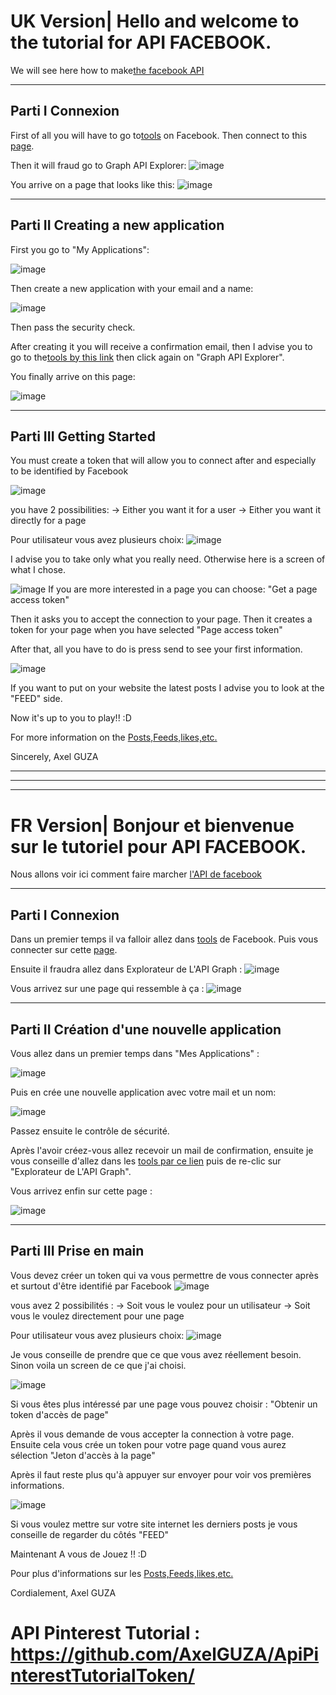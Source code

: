 # UK Version| Hello and welcome to the tutorial for API FACEBOOK.

We will see here how to make[the facebook API ](https://developers.facebook.com/)

***
## Parti I Connexion
First of all you will have to go to[tools](https://developers.facebook.com/tools/) on Facebook.
Then connect to this [page](https://www.facebook.com/login/?next=https%3A%2F%2Fdevelopers.facebook.com%2Ftools%2F).


Then it will fraud go to Graph API Explorer:
![image](https://user-images.githubusercontent.com/38752522/56073056-96c49080-5de1-11e9-9d2c-3c04ea792e3a.png)

You arrive on a page that looks like this:
![image](https://user-images.githubusercontent.com/38752522/56073300-d6d94280-5de4-11e9-8283-f99e275fd79d.png)


***
## Parti II  Creating a new application

First you go to "My Applications":


![image](https://user-images.githubusercontent.com/38752522/56073158-16069400-5de3-11e9-818a-d411860ffa86.png)


Then create a new application with your email and a name:


![image](https://user-images.githubusercontent.com/38752522/56073182-52d28b00-5de3-11e9-81e1-bf7cc93898d0.png)

Then pass the security check.

After creating it you will receive a confirmation email, then I advise you to go to the[tools by this link](https://developers.facebook.com/tools/) then click again on "Graph API Explorer".


You finally arrive on this page:


![image](https://user-images.githubusercontent.com/38752522/56073269-3edb5900-5de4-11e9-9d1a-7fa3d28a9f3a.png)

***
## Parti III Getting Started
You must create a token that will allow you to connect after and especially to be identified by Facebook

![image](https://user-images.githubusercontent.com/38752522/56073356-ae9e1380-5de5-11e9-8198-5429555e9e3b.png)

you have 2 possibilities:
-> Either you want it for a user 
-> Either you want it directly for a page 

Pour utilisateur vous avez plusieurs choix: 
![image](https://user-images.githubusercontent.com/38752522/56073379-02a8f800-5de6-11e9-87f0-8a761730a30c.png)

I advise you to take only what you really need.
Otherwise here is a screen of what I chose.

![image](https://user-images.githubusercontent.com/38752522/56073396-84992100-5de6-11e9-9c43-4adf4109ec7c.png)
If you are more interested in a page you can choose:
"Get a page access token"

Then it asks you to accept the connection to your page. Then it creates a token for your page when you have selected "Page access token"

After that, all you have to do is press send to see your first information.

![image](https://user-images.githubusercontent.com/38752522/56073475-e9a14680-5de7-11e9-9e59-a6f971e5e73c.png)

If you want to put on your website the latest posts I advise you to look at the "FEED" side.

Now it's up to you to play!! :D

For more information on the [Posts,Feeds,likes,etc.](https://developers.facebook.com/docs/graph-api/reference/page/feed/)

Sincerely,
Axel GUZA



***
***
***



# FR Version| Bonjour et bienvenue sur le tutoriel pour API FACEBOOK.

Nous allons voir ici comment faire marcher [l'API de facebook ](https://developers.facebook.com/)

***
## Parti I Connexion
Dans un premier temps il va falloir allez dans [tools](https://developers.facebook.com/tools/) de Facebook.
Puis vous connecter sur cette [page](https://www.facebook.com/login/?next=https%3A%2F%2Fdevelopers.facebook.com%2Ftools%2F).


Ensuite il fraudra allez dans Explorateur de L'API Graph :
![image](https://user-images.githubusercontent.com/38752522/56073056-96c49080-5de1-11e9-9d2c-3c04ea792e3a.png)

Vous arrivez sur une page qui ressemble à ça :
![image](https://user-images.githubusercontent.com/38752522/56073300-d6d94280-5de4-11e9-8283-f99e275fd79d.png)


***
## Parti II Création d'une nouvelle application

Vous allez dans un premier temps dans "Mes Applications" :


![image](https://user-images.githubusercontent.com/38752522/56073158-16069400-5de3-11e9-818a-d411860ffa86.png)


Puis en crée une nouvelle application avec votre mail et un nom:


![image](https://user-images.githubusercontent.com/38752522/56073182-52d28b00-5de3-11e9-81e1-bf7cc93898d0.png)

Passez ensuite le contrôle de sécurité.

Après l'avoir créez-vous allez recevoir un mail de confirmation, ensuite je vous conseille d'allez dans les [tools par ce lien](https://developers.facebook.com/tools/) puis de re-clic sur "Explorateur de L'API Graph".


Vous arrivez enfin sur cette page :


![image](https://user-images.githubusercontent.com/38752522/56073269-3edb5900-5de4-11e9-9d1a-7fa3d28a9f3a.png)

***
## Parti III Prise en main

Vous devez créer un token qui va vous permettre de vous connecter après et surtout d'être identifié par Facebook
![image](https://user-images.githubusercontent.com/38752522/56073356-ae9e1380-5de5-11e9-8198-5429555e9e3b.png)

vous avez 2 possibilités :
-> Soit vous le voulez pour un utilisateur 
-> Soit vous le voulez directement pour une page 

Pour utilisateur vous avez plusieurs choix: 
![image](https://user-images.githubusercontent.com/38752522/56073379-02a8f800-5de6-11e9-87f0-8a761730a30c.png)

Je vous conseille de prendre que ce que vous avez réellement besoin.
Sinon voila un screen de ce que j'ai choisi.

![image](https://user-images.githubusercontent.com/38752522/56073396-84992100-5de6-11e9-9c43-4adf4109ec7c.png)

Si vous êtes plus intéressé par une page vous pouvez choisir :
"Obtenir un token d'accès de page"

Après il vous demande de vous accepter la connection à votre page. Ensuite cela vous crée un token pour votre page quand vous aurez sélection "Jeton d'accès à la page"

Après il faut reste plus qu'à appuyer sur envoyer pour voir vos premières informations.

![image](https://user-images.githubusercontent.com/38752522/56073475-e9a14680-5de7-11e9-9e59-a6f971e5e73c.png)

Si vous voulez mettre sur votre site internet les derniers posts je vous conseille de regarder du côtés "FEED"

Maintenant A vous de Jouez !! :D


Pour plus d'informations sur les [Posts,Feeds,likes,etc.](https://developers.facebook.com/docs/graph-api/reference/page/feed/)

Cordialement,
Axel GUZA


# API Pinterest Tutorial : https://github.com/AxelGUZA/ApiPinterestTutorialToken/


